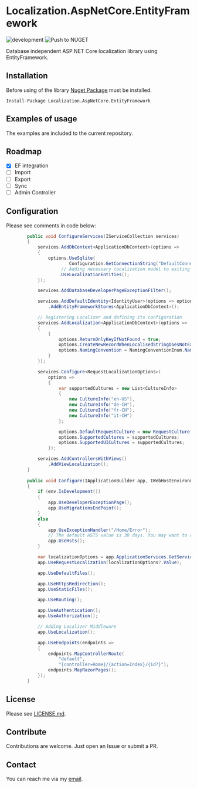 # Localization.AspNetCore.EntityFramework 
![development](https://github.com/semack/Localization.AspNetCore.EntityFramework/workflows/development/badge.svg?branch=development) ![Push to NUGET](https://github.com/semack/Localization.AspNetCore.EntityFramework/workflows/Push%20to%20NUGET/badge.svg?branch=master)

Database independent ASP.NET Core localization library using EntityFramework.

## Installation
Before using of the library [Nuget Package](https://www.nuget.org/packages/Localization.AspNetCore.EntityFramework/) must be installed. 

`Install-Package Localization.AspNetCore.EntityFramework`

## Examples of usage
The examples are included to the current repository.

## Roadmap

- [x] EF integration
- [ ] Import
- [ ] Export
- [ ] Sync
- [ ] Admin Controller

## Configuration

Please see comments in code below:

```c#
        public void ConfigureServices(IServiceCollection services)
        {
            services.AddDbContext<ApplicationDbContext>(options =>
            {
                options.UseSqlite(
                        Configuration.GetConnectionString("DefaultConnection"))
                     // Adding necessary localization model to exiting context
                    .UseLocalizationEntities(); 
            });

            services.AddDatabaseDeveloperPageExceptionFilter();

            services.AddDefaultIdentity<IdentityUser>(options => options.SignIn.RequireConfirmedAccount = false)
                .AddEntityFrameworkStores<ApplicationDbContext>();

            // Registering Localizer and defining its configuration
            services.AddLocalization<ApplicationDbContext>(options =>
            {
                {
                    options.ReturnOnlyKeyIfNotFound = true;
                    options.CreateNewRecordWhenLocalisedStringDoesNotExist = true;
                    options.NamingConvention = NamingConventionEnum.Name;
                }
            });

            services.Configure<RequestLocalizationOptions>(
                options =>
                {
                    var supportedCultures = new List<CultureInfo>
                    {
                        new CultureInfo("en-US"),
                        new CultureInfo("de-CH"),
                        new CultureInfo("fr-CH"),
                        new CultureInfo("it-CH")
                    };

                    options.DefaultRequestCulture = new RequestCulture("en-US", "en-US");
                    options.SupportedCultures = supportedCultures;
                    options.SupportedUICultures = supportedCultures;
                });

            services.AddControllersWithViews()
                .AddViewLocalization();
        }
        
        public void Configure(IApplicationBuilder app, IWebHostEnvironment env)
        {
            if (env.IsDevelopment())
            {
                app.UseDeveloperExceptionPage();
                app.UseMigrationsEndPoint();
            }
            else
            {
                app.UseExceptionHandler("/Home/Error");
                // The default HSTS value is 30 days. You may want to change this for production scenarios, see https://aka.ms/aspnetcore-hsts.
                app.UseHsts();
            }

            var localizationOptions = app.ApplicationServices.GetService<IOptions<RequestLocalizationOptions>>();
            app.UseRequestLocalization(localizationOptions?.Value);

            app.UseDefaultFiles();

            app.UseHttpsRedirection();
            app.UseStaticFiles();

            app.UseRouting();

            app.UseAuthentication();
            app.UseAuthorization();

            // Adding Localizer Middleware
            app.UseLocalization();

            app.UseEndpoints(endpoints =>
            {
                endpoints.MapControllerRoute(
                    "default",
                    "{controller=Home}/{action=Index}/{id?}");
                endpoints.MapRazorPages();
            });
        }
```


## License
Please see [LICENSE.md](LICENSE.md).

## Contribute
Contributions are welcome. Just open an Issue or submit a PR. 

## Contact
You can reach me via my [email](mailto://semack@gmail.com).
